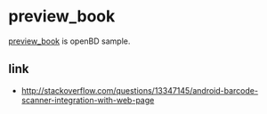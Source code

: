 # preview_book

[preview_book](https://preview-book.herokuapp.com/) is openBD sample.

## link

* http://stackoverflow.com/questions/13347145/android-barcode-scanner-integration-with-web-page
